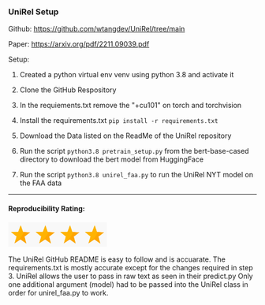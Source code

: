 ### UniRel Setup
  
Github: https://github.com/wtangdev/UniRel/tree/main

Paper: https://arxiv.org/pdf/2211.09039.pdf

Setup:

1. Created a python virtual env venv using python 3.8 and activate it

2. Clone the GitHub Respository

3. In the requiements.txt remove the "+cu101" on torch and torchvision

4. Install the requirements.txt `pip install -r requirements.txt`

5. Download the Data listed on the ReadMe of the UniRel repository

6. Run the script `python3.8 pretrain_setup.py` from the bert-base-cased directory  to download the bert model from HuggingFace 

7. Run the script `python3.8 unirel_faa.py` to run the UniRel NYT model on the FAA data
----------------------------
#### Reproducibility Rating:
<img src="../../star_clip.jpg" alt="Star" width="50" height="50"><img src="../../star_clip.jpg" alt="Star" width="50" height="50"><img src="../../star_clip.jpg" alt="Star" width="50" height="50"><img src="../../star_clip.jpg" alt="Star" width="50" height="50">

The UniRel GitHub README is easy to follow and is accuarate.
The requirements.txt is mostly accurate except for the changes required in step 3.
UniRel allows the user to pass in raw text as seen in their  predict.py
Only one additional argument (model) had to be passed into the UniRel class in order for unirel_faa.py to work.
